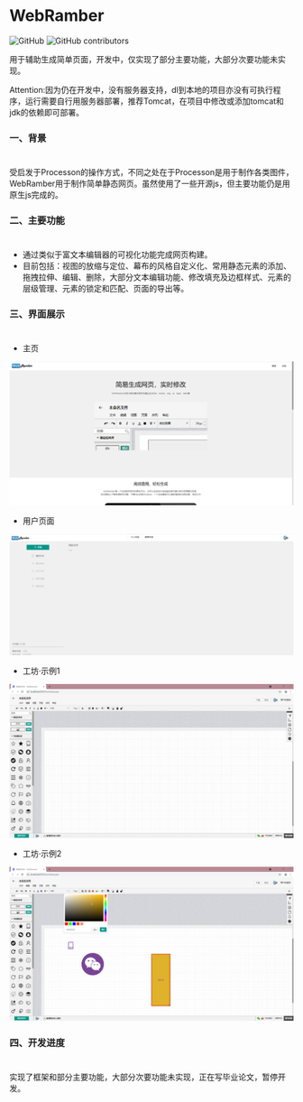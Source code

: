 # WebRamber

![GitHub](https://img.shields.io/github/license/MaHsinlin/WebRamber?style=flat-square)  ![GitHub contributors](https://img.shields.io/github/contributors/MaHsinlin/WebRamber?style=flat-square)

用于辅助生成简单页面，开发中，仅实现了部分主要功能，大部分次要功能未实现。

Attention:因为仍在开发中，没有服务器支持，dl到本地的项目亦没有可执行程序，运行需要自行用服务器部署，推荐Tomcat，在项目中修改或添加tomcat和jdk的依赖即可部署。

### 一、背景
# 
受启发于Processon的操作方式，不同之处在于Processon是用于制作各类图件，WebRamber用于制作简单静态网页。虽然使用了一些开源js，但主要功能仍是用原生js完成的。

### 二、主要功能
# 
+ 通过类似于富文本编辑器的可视化功能完成网页构建。
+ 目前包括：视图的放缩与定位、幕布的风格自定义化、常用静态元素的添加、拖拽拉伸、编辑、删除，大部分文本编辑功能、修改填充及边框样式、元素的层级管理、元素的锁定和匹配、页面的导出等。

### 三、界面展示
# 
+ 主页

![image](show_img/index.png)

+ 用户页面

![image](show_img/user.png)

+ 工坊·示例1

![image](show_img/workshop1.png)

+ 工坊·示例2

![image](show_img/workshop2.png)

### 四、开发进度
# 
实现了框架和部分主要功能，大部分次要功能未实现，正在写毕业论文，暂停开发。
